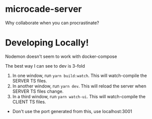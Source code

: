 # microcade-server

Why collaborate when you can procrastinate?

# Developing Locally!

Nodemon doesn't seem to work with docker-compose

The best way I can see to dev is 3-fold

1. In one window, run `yarn build:watch`. This will watch-compile the SERVER TS files.
2. In another window, run `yarn dev`. This will reload the server when SERVER TS files change.
3. In a third window, run `yarn watch-ui`. This will watch-compile the CLIENT TS files.

- Don't use the port generated from this, use localhost:3001
